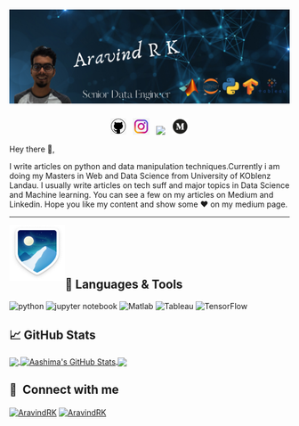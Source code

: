 <!--
**boun7yhunt3r/boun7yhunt3r** is a ✨ _special_ ✨ repository because its `README.md` (this file) appears on your GitHub profile.

Here are some ideas to get you started:

- 🔭 I’m currently working on ...
- 🌱 I’m currently learning ...
- 👯 I’m looking to collaborate on ...
- 🤔 I’m looking for help with ...
- 💬 Ask me about ...
- 📫 How to reach me: ...
- 😄 Pronouns: ...
- ⚡ Fun fact: ...
-->

# ![Boun7yhunt3er_header](https://github.com/boun7yhunt3r/boun7yhunt3r/blob/main/Aravind%20R%20K.png)


<p align='center'>
<a href="https://boun7yhunt3r.github.io/"><img height="30" src="https://github.com/boun7yhunt3r/boun7yhunt3r/blob/main/128-1280192_github-logo-png-github-png-transparent-png.png?raw=true"></a>&nbsp;&nbsp;
<a href="https://www.instagram.com/the_guy_standing_upside_down/"><img height="30" src="https://github.com/boun7yhunt3r/boun7yhunt3r/blob/main/Instagram-logo-transparent-PNG.png?raw=true"></a>&nbsp;&nbsp;
<a href="https://www.linkedin.com/in/aravind-r-k-739605122/"><img height="30" src="https://github.com/WaylonWalker/WaylonWalker/blob/main/icon/linkedin.png?raw=true"></a>&nbsp;&nbsp;
<a href="https://medium.com/@aravindrk"><img height="30" src="https://github.com/boun7yhunt3r/boun7yhunt3r/blob/main/free-medium-icon-2177-thumb.png"></a>
</p>




Hey there 👋,

I write articles on python and data manipulation techniques.Currently i am doing my Masters in Web and Data Science from University of KOblenz Landau. I usually write articles on tech suff and major topics in Data Science and Machine learning.  You can see a few on my articles on Medium and Linkedin. Hope you like my content and  show some ♥ on my medium page.

  ---
 
<p>
  <img width="100" height="100" align='left' src="https://github.com/boun7yhunt3r/boun7yhunt3r/blob/main/badge--acv-64.png?raw=true">&nbsp;&nbsp;
</p>
<br>
</br>


## 🔧 Languages & Tools
<p align='left'>
  <img src="https://github.com/boun7yhunt3r/boun7yhunt3r.github.io/blob/main/python.png" alt="python" width="40" height="40">
  <img src='https://github.com/boun7yhunt3r/boun7yhunt3r.github.io/blob/main/800px-Jupyter_logo.png' alt="jupyter notebook" width="40" height="40">
  <img src='https://github.com/boun7yhunt3r/boun7yhunt3r.github.io/blob/main/Matlab_Logo.png' height='30' width='auto' alt="Matlab">
   <img src="https://github.com/boun7yhunt3r/boun7yhunt3r.github.io/blob/main/Tableau-Emblem.png" alt="Tableau" width="auto" height="40"/>
   <img src="https://github.com/boun7yhunt3r/boun7yhunt3r.github.io/blob/main/Tensorflow_logo.png" alt="TensorFlow" width="40" height="40"/>
</p>

## &#x1f4c8; GitHub Stats
<a href="https://github.com/boun7yhunt3r/boun7yhunt3r">
  <img align="center" src="https://github-readme-stats.vercel.app/api/top-langs/?username=boun7yhunt3r&title_color=ffffff&text_color=c9cacc&icon_color=2bbc8a&bg_color=1d1f21&langs_count=3" />
</a>
<a href="https://github.com/boun7yhunt3r/boun7yhunt3r">
  <img align="center" src="https://github-readme-stats.vercel.app/api?username=boun7yhunt3r&show_icons=true&line_height=27&count_private=true&title_color=ffffff&text_color=c9cacc&icon_color=2bbc8a&bg_color=1d1f21" alt="Aashima's GitHub Stats" />
</a>
<a href="https://github.com/boun7yhunt3r/boun7yhunt3r">
   <img align="center" src="https://github-readme-stats.vercel.app/api/pin/?username=AashimaAhuja&repo=Masonary&title_color=ffffff&text_color=c9cacc&icon_color=2bbc8a&bg_color=1d1f21" />
</a>


## 🔗 &nbsp;**Connect with me**
<p align="left">
<a href="https://www.linkedin.com/in/aravind-r-k-739605122/" target="blank"><img align="center" src="https://raw.githubusercontent.com/rahuldkjain/github-profile-readme-generator/master/src/images/icons/Social/linked-in-alt.svg" alt="AravindRK" height="30" width="40" /></a>
<a href="https://www.instagram.com/the_guy_standing_upside_down/" target="blank"><img align="center" src="https://raw.githubusercontent.com/rahuldkjain/github-profile-readme-generator/master/src/images/icons/Social/instagram.svg" alt="AravindRK" height="30" width="40" /></a>


